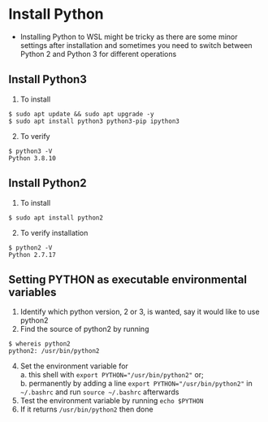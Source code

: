 # Install Python

- Installing Python to WSL might be tricky as there are some minor settings after installation and sometimes you need to switch between Python 2 and Python 3 for different operations
 
## Install Python3

1. To install
```
$ sudo apt update && sudo apt upgrade -y
$ sudo apt install python3 python3-pip ipython3
```
2. To verify
```
$ python3 -V
Python 3.8.10
```

## Install Python2

1. To install
```
$ sudo apt install python2
```
2. To verify installation
```
$ python2 -V
Python 2.7.17
```

## Setting PYTHON as executable environmental variables

1. Identify which python version, 2 or 3, is wanted, say it would like to use python2
2. Find the source of python2 by running
```
$ whereis python2
python2: /usr/bin/python2
```
4. Set the environment variable for  
  a. this shell with `export PYTHON="/usr/bin/python2"` or;  
  b. permanently by adding a line `export PYTHON="/usr/bin/python2"` in `~/.bashrc` and run `source ~/.bashrc` afterwards
5. Test the environment variable by running `echo $PYTHON`
6. If it returns `/usr/bin/python2` then done
